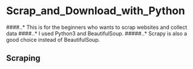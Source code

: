 # Scrap_and_Download_with_Python
####..* This is for the beginners who wants to scrap websites and collect data 
####..* I used Python3 and BeautifulSoup. 
#####..* Scrapy is also a good choice instead of BeautifulSoup.

## Scraping
